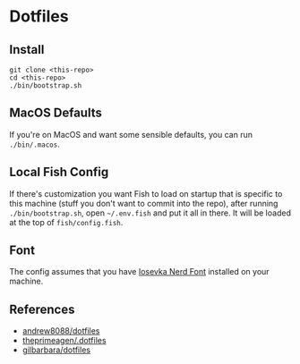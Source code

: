 # Dotfiles

## Install

```
git clone <this-repo>
cd <this-repo>
./bin/bootstrap.sh
```

## MacOS Defaults

If you're on MacOS and want some sensible defaults, you can run `./bin/.macos`.

## Local Fish Config

If there's customization you want Fish to load on startup that is specific to 
this machine (stuff you don't want to commit into the repo), after running `./bin/bootstrap.sh`, open `~/.env.fish`
and put it all in there. It will be loaded at the top of `fish/config.fish`.

## Font

The config assumes that you have [Iosevka Nerd Font](https://github.com/ryanoasis/nerd-fonts/releases/download/v3.0.0/Iosevka.zip) installed on your machine.

## References

- [andrew8088/dotfiles](https://github.com/andrew8088/dotfiles)
- [theprimeagen/.dotfiles](https://github.com/theprimeagen/.dotfiles)
- [gilbarbara/dotfiles](https://github.com/gilbarbara/dotfiles)
